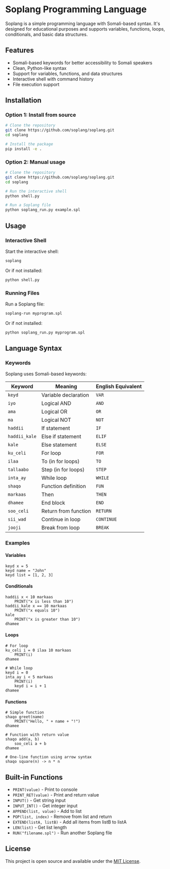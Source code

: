 # Soplang Programming Language

Soplang is a simple programming language with Somali-based syntax. It's designed for educational purposes and supports variables, functions, loops, conditionals, and basic data structures.

## Features

- Somali-based keywords for better accessibility to Somali speakers
- Clean, Python-like syntax
- Support for variables, functions, and data structures
- Interactive shell with command history
- File execution support

## Installation

### Option 1: Install from source

```bash
# Clone the repository
git clone https://github.com/soplang/soplang.git
cd soplang

# Install the package
pip install -e .
```

### Option 2: Manual usage

```bash
# Clone the repository
git clone https://github.com/soplang/soplang.git
cd soplang

# Run the interactive shell
python shell.py

# Run a Soplang file
python soplang_run.py example.spl
```

## Usage

### Interactive Shell

Start the interactive shell:

```bash
soplang
```

Or if not installed:

```bash
python shell.py
```

### Running Files

Run a Soplang file:

```bash
soplang-run myprogram.spl
```

Or if not installed:

```bash
python soplang_run.py myprogram.spl
```

## Language Syntax

### Keywords

Soplang uses Somali-based keywords:

| Keyword       | Meaning              | English Equivalent |
| ------------- | -------------------- | ------------------ |
| `keyd`        | Variable declaration | `VAR`              |
| `iyo`         | Logical AND          | `AND`              |
| `ama`         | Logical OR           | `OR`               |
| `ma`          | Logical NOT          | `NOT`              |
| `haddii`      | If statement         | `IF`               |
| `haddii_kale` | Else if statement    | `ELIF`             |
| `kale`        | Else statement       | `ELSE`             |
| `ku_celi`     | For loop             | `FOR`              |
| `ilaa`        | To (in for loops)    | `TO`               |
| `tallaabo`    | Step (in for loops)  | `STEP`             |
| `inta_ay`     | While loop           | `WHILE`            |
| `shaqo`       | Function definition  | `FUN`              |
| `markaas`     | Then                 | `THEN`             |
| `dhamee`      | End block            | `END`              |
| `soo_celi`    | Return from function | `RETURN`           |
| `sii_wad`     | Continue in loop     | `CONTINUE`         |
| `jooji`       | Break from loop      | `BREAK`            |

### Examples

#### Variables

```
keyd x = 5
keyd name = "John"
keyd list = [1, 2, 3]
```

#### Conditionals

```
haddii x < 10 markaas
    PRINT("x is less than 10")
haddii_kale x == 10 markaas
    PRINT("x equals 10")
kale
    PRINT("x is greater than 10")
dhamee
```

#### Loops

```
# For loop
ku_celi i = 0 ilaa 10 markaas
    PRINT(i)
dhamee

# While loop
keyd i = 0
inta_ay i < 5 markaas
    PRINT(i)
    keyd i = i + 1
dhamee
```

#### Functions

```
# Simple function
shaqo greet(name)
    PRINT("Hello, " + name + "!")
dhamee

# Function with return value
shaqo add(a, b)
    soo_celi a + b
dhamee

# One-line function using arrow syntax
shaqo square(n) -> n * n
```

## Built-in Functions

- `PRINT(value)` - Print to console
- `PRINT_RET(value)` - Print and return value
- `INPUT()` - Get string input
- `INPUT_INT()` - Get integer input
- `APPEND(list, value)` - Add to list
- `POP(list, index)` - Remove from list and return
- `EXTEND(listA, listB)` - Add all items from listB to listA
- `LEN(list)` - Get list length
- `RUN("filename.spl")` - Run another Soplang file

## License

This project is open source and available under the [MIT License](LICENSE).